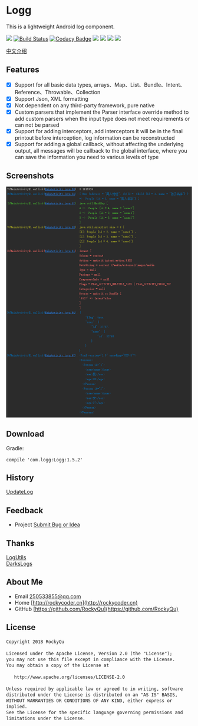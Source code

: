 # Logg
This is a lightweight Android log component. 

[![](https://img.shields.io/badge/GitHub%20Pages-HOME-red.svg)](https://designqu.github.io/)
[![Build Status](https://travis-ci.org/RockyQu/Logg.svg?branch=master)](https://travis-ci.org/RockyQu/Logg)
[![Codacy Badge](https://api.codacy.com/project/badge/Grade/11369b4297bc49e18e8f5d30d7ad552c)](https://www.codacy.com/app/DesignQu/Logg?utm_source=github.com&amp;utm_medium=referral&amp;utm_content=DesignQu/Logg&amp;utm_campaign=Badge_Grade)
[![](https://img.shields.io/badge/License-Apache%202.0%20-orange.svg)](https://github.com/DesignQu/Logg/blob/master/LICENSE.md)
[![](https://img.shields.io/badge/API-14%2B-brightgreen.svg)](https://android-arsenal.com/api?level=14)
[![](https://img.shields.io/github/release/DesignQu/Logg.svg)](https://github.com/DesignQu/Logg/releases)
<a href="http://www.methodscount.com/?lib=com.logg%3ALogg%3A1.5.1"><img src="https://img.shields.io/badge/Methods and size-296 | 29 KB-e91e63.svg"/></a>

[中文介绍](https://github.com/RockyQu/Logg/wiki)   

## Features  
- [x] Support for all basic data types, arrays、Map、List、Bundle、Intent、Reference、Throwable、Collection  
- [x] Support Json, XML formatting  
- [x] Not dependent on any third-party framework, pure native  
- [x] Custom parsers that implement the Parser interface override method to add custom parsers when the input type does not meet requirements or can not be parsed   
- [x] Support for adding interceptors, add interceptors it will be in the final printout before interception, log information can be reconstructed  
- [x] Support for adding a global callback, without affecting the underlying output, all messages will be callback to the global interface, where you can save the information you need to various levels of type

## Screenshots
![screenshots](https://github.com/DesignQu/Logg/blob/master/ImageFolder/screenshots.png "screenshots")

## Download
Gradle:
```
compile 'com.logg:Logg:1.5.2'
```

## History
[UpdateLog](https://github.com/RockyQu/Logg/releases)   

## Feedback
* Project  [Submit Bug or Idea](https://github.com/RockyQu/Logg/issues)   

## Thanks
[LogUtils](https://github.com/pengwei1024/LogUtils)  
[DarksLogs](https://github.com/liulhdarks/darks-logs)

## About Me
* Email [250533855@qq.com](250533855@qq.com)  
* Home [http://rockycoder.cn](http://rockycoder.cn)  
* GitHub [https://github.com/RockyQu](https://github.com/RockyQu)  

## License
```
Copyright 2018 RockyQu

Licensed under the Apache License, Version 2.0 (the "License");
you may not use this file except in compliance with the License.
You may obtain a copy of the License at

   http://www.apache.org/licenses/LICENSE-2.0

Unless required by applicable law or agreed to in writing, software
distributed under the License is distributed on an "AS IS" BASIS,
WITHOUT WARRANTIES OR CONDITIONS OF ANY KIND, either express or implied.
See the License for the specific language governing permissions and
limitations under the License.
```
